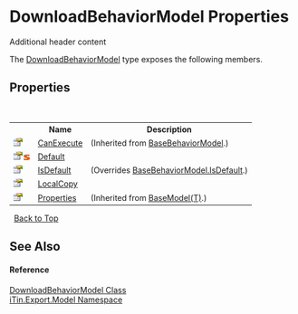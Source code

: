 # DownloadBehaviorModel Properties
Additional header content 

The <a href="9c61d0e9-dfab-fdcf-eff7-2e3921ad427c">DownloadBehaviorModel</a> type exposes the following members.


## Properties
&nbsp;<table><tr><th></th><th>Name</th><th>Description</th></tr><tr><td>![Public property](media/pubproperty.gif "Public property")</td><td><a href="490e87df-0a70-b7d6-1020-b72adfc5e3ed">CanExecute</a></td><td> (Inherited from <a href="f9334797-bdc1-1e81-7c19-cea545d52cb6">BaseBehaviorModel</a>.)</td></tr><tr><td>![Public property](media/pubproperty.gif "Public property")![Static member](media/static.gif "Static member")</td><td><a href="0480ffca-16db-6aa5-b8db-89a633fe926f">Default</a></td><td /></tr><tr><td>![Public property](media/pubproperty.gif "Public property")</td><td><a href="37368182-eb5d-4f8a-f529-d5c4baf9b7a3">IsDefault</a></td><td> (Overrides <a href="97ded36f-00a1-970b-ac0d-96f90390a5ff">BaseBehaviorModel.IsDefault</a>.)</td></tr><tr><td>![Public property](media/pubproperty.gif "Public property")</td><td><a href="e27fb04d-1448-5e47-3958-e437ee82f6fd">LocalCopy</a></td><td /></tr><tr><td>![Public property](media/pubproperty.gif "Public property")</td><td><a href="7e88785e-5670-4515-defa-d3f60ae16111">Properties</a></td><td> (Inherited from <a href="6632f561-4175-f1f2-939c-ac8b10159529">BaseModel(T)</a>.)</td></tr></table>&nbsp;
<a href="#downloadbehaviormodel-properties">Back to Top</a>

## See Also


#### Reference
<a href="9c61d0e9-dfab-fdcf-eff7-2e3921ad427c">DownloadBehaviorModel Class</a><br /><a href="ef57ffcc-e95e-b212-5a46-9aa6f5a3511f">iTin.Export.Model Namespace</a><br />